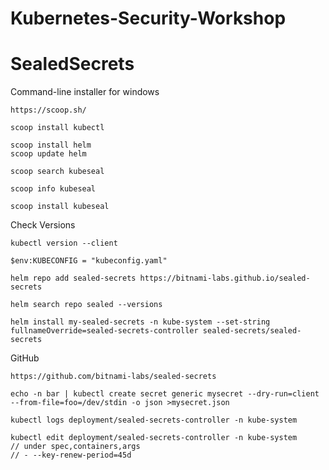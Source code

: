 # Kubernetes-Security-Workshop

# SealedSecrets 



Command-line installer for windows 

```
https://scoop.sh/

scoop install kubectl

scoop install helm
scoop update helm

scoop search kubeseal

scoop info kubeseal

scoop install kubeseal
```

Check Versions

```
kubectl version --client 
```

```
$env:KUBECONFIG = "kubeconfig.yaml"

helm repo add sealed-secrets https://bitnami-labs.github.io/sealed-secrets

helm search repo sealed --versions 

helm install my-sealed-secrets -n kube-system --set-string fullnameOverride=sealed-secrets-controller sealed-secrets/sealed-secrets
```

GitHub
```
https://github.com/bitnami-labs/sealed-secrets
```

```
echo -n bar | kubectl create secret generic mysecret --dry-run=client --from-file=foo=/dev/stdin -o json >mysecret.json

kubectl logs deployment/sealed-secrets-controller -n kube-system 

kubectl edit deployment/sealed-secrets-controller -n kube-system
// under spec,containers,args 
// - --key-renew-period=45d

```







